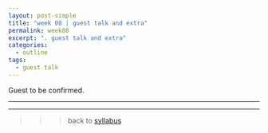 ```yaml
---
layout: post-simple
title: "week 08 | guest talk and extra"
permalink: week08
excerpt: ". guest talk and extra"
categories:
  - outline
tags:
  - guest talk
---
```


Guest to be confirmed.

---
---

>>> back to [syllabus](../aru2018#syllabus)
